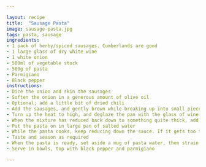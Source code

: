```yaml
---

layout: recipe
title:  "Sausage Pasta"
image: sausage-pasta.jpg
tags: pasta, sausage
ingredients:
- 1 pack of herby/spiced sausages. Cumberlands are good
- 1 large glass of dry white wine
- 1 white onion
- 500ml of vegetable stock
- 500g of pasta
- Parmigiano
- Black pepper
instructions:
- Dice the onion and skin the sausages
- Soften the onion in a generous amount of olive oil
- Optional; add a little bit of dried chili
- Add the sausages, and gently brown while breaking up into small pieces
- Turn up the heat to high, and deglaze the pan with the glass of wine
- When the mixture has reduced back down to something quite thick, add the stock and reduce the temperature to simmer
- Put the pasta on in large pan of salted water
- While the pasta cooks, keep reducing down the sauce. If it gets too thick, add some pasta water
- Taste and season as required
- When the pasta is ready, set aside a mug of pasta water, then strain and mix in the sauce. Add pasta water to achieve desired consistency
- Serve in bowls, top with black pepper and parmigiano

---
```

